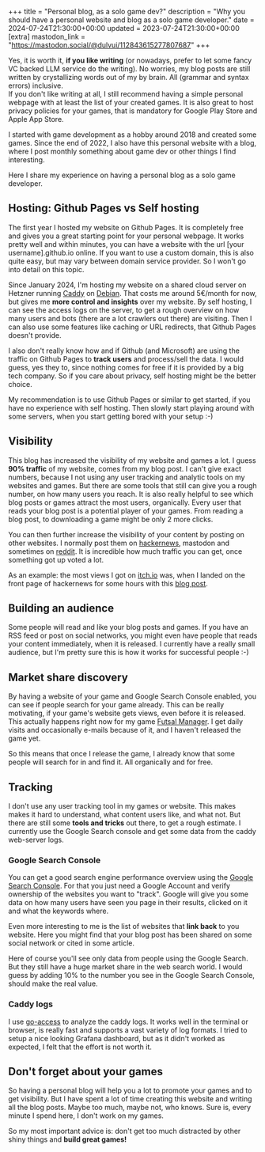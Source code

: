 +++
title = "Personal blog, as a solo game dev?"
description = "Why you should have a personal website and blog as a solo game developer."
date = 2024-07-24T21:30:00+00:00
updated = 2023-07-24T21:30:00+00:00
[extra]
mastodon_link = "https://mastodon.social/@dulvui/112843615277807687"
+++

Yes, it is worth it, **if you like writing** (or nowadays, prefer to let some fancy VC backed LLM service do the writing).
No worries, my blog posts are still written by crystallizing words out of my by brain.
All (grammar and syntax errors) inclusive.    
If you don't like writing at all, I still recommend having a simple personal webpage with at least the list of your created games. 
It is also great to host privacy policies for your games, that is mandatory for Google Play Store and Apple App Store.

I started with game development as a hobby around 2018 and created some games.
Since the end of 2022, I also have this personal website with a blog, where I post monthly something about game dev or other things I find interesting.

Here I share my experience on having a personal blog as a solo game developer.

## Hosting: Github Pages vs Self hosting
The first year I hosted my website on Github Pages.
It is completely free and gives you a great starting point for your personal webpage.
It works pretty well and within minutes, you can have a website with the url [your username].github.io online.
If you want to use a custom domain, this is also quite easy, but may vary between domain service provider.
So I won't go into detail on this topic.

Since January 2024, I'm hosting my website on a shared cloud server on Hetzner running  [Caddy](https://caddyserver.com) on [Debian](https://debian.org).
That costs me around 5€/month for now, but gives me **more control and insights** over my website.
By self hosting, I can see the access logs on the server, to get a rough overview on how many users and bots (there are a lot crawlers out there) are visiting.
Then I can also use some features like caching or URL redirects, that Github Pages doesn't provide.

I also don't really know how and if Github (and Microsoft) are using the traffic on Github Pages to **track users** and process/sell the data.
I would guess, yes they to, since nothing comes for free if it is provided by a big tech company.
So if you care about privacy, self hosting might be the better choice.

My recommendation is to use Github Pages or similar to get started, if you have no experience with self hosting.
Then slowly start playing around with some servers, when you start getting bored with your setup :-)

## Visibility
This blog has increased the visibility of my website and games a lot.
I guess **90% traffic** of my website, comes from my blog post.
I can't give exact numbers, because I not using any user tracking and analytic tools on my websites and games.
But there are some tools that still can give you a rough number, on how many users you reach.
It is also really helpful to see which blog posts or games attract the most users, organically.
Every user that reads your blog post is a potential player of your games.
From reading a blog post, to downloading a game might be only 2 more clicks.

You can then further increase the visibility of your content by posting on other websites.
I normally post them on [hackernews](https://news.ycombinator.com/), mastodon and sometimes on [reddit](https://reddit.com).
It is incredible how much traffic you can get, once something got up voted a lot.

As an example: the most views I got on [itch.io](https://simondalvai.itch.io/) was, when I landed on the front page of hackernews for some hours with this [blog post](https://news.ycombinator.com/item?id=36466698).

## Building an audience
Some people will read and like your blog posts and games.
If you have an RSS feed or post on social networks, you might even have people that reads your content immediately, when it is released.
I currently have a really small audience, but I'm pretty sure this is how it works for successful people :-) 

## Market share discovery
By having a website of your game and Google Search Console enabled, you can see if people search for your game already.
This can be really motivating, if your game's website gets views, even before it is released.
This actually happens right now for my game [Futsal Manager](https://simondalvai.org/games/futsal-manager/).
I get daily visits and occasionally e-mails because of it, and I haven't released the game yet.

So this means that once I release the game, I already know that some people will search for in and find it.
All organically and for free.

## Tracking
I don't use any user tracking tool in my games or website.
This makes makes it hard to understand, what content users like, and what not.
But there are still some **tools and tricks** out there, to get a rough estimate.
I currently use the Google Search console and get some data from the caddy web-server logs.

### Google Search Console
You can get a good search engine performance overview using the [Google Search Console](https://search.google.com/search-console).
For that you just need a Google Account and verify ownership of the websites you want to "track".
Google will give you some data on how many users have seen you page in their results, clicked on it and what the keywords where.

Even more interesting to me is the list of websites that **link back** to you website.
Here you might find that your blog post has been shared on some social network or cited in some article.

Here of course you'll see only data from people using the Google Search.
But they still have a huge market share in the web search world.
I would guess by adding 10% to the number you see in the Google Search Console, should make the real value.

### Caddy logs
I use [go-access](https://goaccess.io/) to analyze the caddy logs.
It works well in the terminal or browser, is really fast and supports a vast variety of log formats.
I tried to setup a nice looking Grafana dashboard, but as it didn't worked as expected, I felt that the effort is not worth it.

## Don't forget about your games
So having a personal blog will help you a lot to promote your games and to get visibility.
But I have spent a lot of time creating this website and writing all the blog posts.
Maybe too much, maybe not, who knows.
Sure is, every minute I spend here, I don't work on my games.

So my most important advice is: don't get too much distracted by other shiny things and **build great games!**
